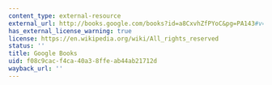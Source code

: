 ```yaml
---
content_type: external-resource
external_url: http://books.google.com/books?id=a8CxvhZfPYoC&pg=PA143#v=onepage
has_external_license_warning: true
license: https://en.wikipedia.org/wiki/All_rights_reserved
status: ''
title: Google Books
uid: f08c9cac-f4ca-40a3-8ffe-ab44ab21712d
wayback_url: ''
---
```

